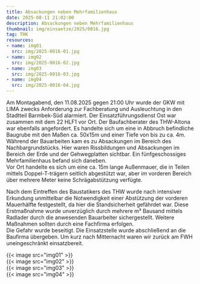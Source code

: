```yaml
---
title: Absackungen neben Mehrfamilienhaus
date: 2025-08-11 21:02:00
description: Absackungen neben Mehrfamilienhaus
thumbnail: img/einsaetze/2025/0016.jpg
tag: THK
resources:
- name: img01
  src: img/2025-0016-01.jpg
- name: img02
  src: img/2025-0016-02.jpg
- name: img03
  src: img/2025-0016-03.jpg
- name: img04
  src: img/2025-0016-04.jpg
---
```


Am Montagabend, den 11.08.2025 gegen 21:00 Uhr wurde der GKW mit LIMA zwecks Anforderung zur Fachberatung und Ausleuchtung in den Stadtteil Barmbek-Süd alarmiert.
Der Einsatzführungsdienst Ost war zusammen mit dem 22 HLF1 vor Ort.
Der Baufachberater des THW-Altona war ebenfalls angefordert.
Es handelte sich um eine in Abbruch befindliche Baugrube mit den Maßen ca. 50x15m und einer Tiefe von bis zu ca. 4m.
Während der Bauarbeiten kam es zu Absackungen im Bereich des Nachbargrundstücks.
Hier waren Rissbildungen und Absackungen im Bereich der Erde und der Gehwegplatten sichtbar.
Ein fünfgeschossiges Mehrfamilienhaus befand sich daneben.  
Vor Ort handelte es sich um eine ca. 15m lange Außenmauer, die in Teilen mittels Doppel-T-trägern seitlich abgestützt war, aber im vorderen Bereich über mehrere Meter keine Schrägabstützung verfügte.  

Nach dem Eintreffen des Baustatikers des THW wurde nach intensiver Erkundung unmittelbar die Notwendigkeit einer Abstützung der vorderen Mauerhälfte festgestellt, da hier die Standsicherheit gefährdet war.
Diese Erstmaßnahme wurde unverzüglich durch mehrere m³ Bausand mittels Radlader durch die anwesenden Bauarbeiter sichergestellt.
Weitere Maßnahmen sollten durch eine Fachfirma erfolgen.  
Die Gefahr wurde beseitigt.
Die Einsatzstelle wurde abschließend an die Baufirma übergeben.
Um kurz nach Mitternacht waren wir zurück am FWH uneingeschränkt einsatzbereit.  

{{< image src="img01" >}}  
{{< image src="img02" >}}  
{{< image src="img03" >}}  
{{< image src="img04" >}}  
